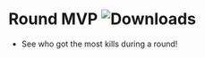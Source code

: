 # Round MVP ![Downloads](https://img.shields.io/github/downloads/Misfiy/RoundMVP/total)
* See who got the most kills during a round!